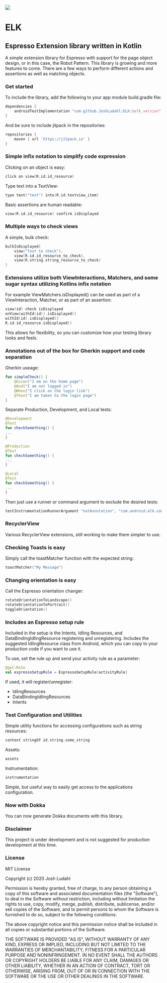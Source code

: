 [![](https://jitpack.io/v/JoshLudahl/ELK.svg)](https://jitpack.io/#JoshLudahl/ELK)
# ELK
## Espresso Extension library written in Kotlin
A simple extension library for Espresso with support for the page object design, or in this case, the Robot Pattern. This library is growing and more features to come.  There are a few ways to perform different actions and assertions as well as matching objects.

### Get started
To include the library, add the following to your app module build.gradle file:
```groovy
dependencies {
    androidTestImplementation "com.github.JoshLudahl:ELK:$elk_version"
}
```
And be sure to include jitpack in the repositories:
```groovy
repositories {
    maven { url 'https://jitpack.io' }
}
```

### Simple infix notation to simplify code expression
Clicking on an object is easy:
```kotlin
click on view(R.id.id_resource)
```

Type text into a TextView:
```kotlin
type text("text") into(R.id.textview_item)
```

Basic assertions are human readable:
```kotlin
view(R.id.id_resource) confirm isDisplayed
```

### Multiple ways to check views
A simple, bulk check:
```kotlin
bulkIsDisplayed(
    view("Text to check"),
    view(R.id.id_resource_to_check),
    view(R.string.string_resource_to_check)
)
```

### Extensions utilize both ViewInteractions, Matchers, and some sugar syntax utilizing Kotlins infix notation
For example ViewMatchers.isDisplayed() can be used as part of a ViewInteraction, Matcher, or as part of an assertion:
```kotlin
view(id) check isDisplayed
onView(withId(id)).isDisplayed()
withId(id).isDisplayed()
R.id.id_resource.isDisplayed()
```
This allows for flexibility, so you can customize how your testing library looks and feels. 

### Annotations out of the box for Gherkin support and code separation
Gherkin useage:
```kotlin
fun simpleCheck() {
    @Given("I am on the home page")
    @And("I am not logged in")
    @When("I click on the login link")
    @Then("I am taken to the login page")
}
```

Separate Production, Development, and Local tests:
```kotlin
@Development
@Test
fun checkSomething() {
...
}

@Production
@Test
fun checkSomething() {
...
}

@Local
@Test
fun checkSomething() {
...
}
```
Then just use a runner or command argument to exclude the desired tests:
```groovy
testInstrumentationRunnerArgument "notAnnotation", "com.android.elk.common.Production"
```

### RecyclerView
Various RecyclerView extensions, still working to make them simpler to use.

### Checking Toasts is easy
Simply call the toastMatcher function with the expected string:
```kotlin
toastMatcher("My Message")
```

### Changing orientation is easy
Call the Espresso orientation changer:
```kotlin
rotateOrientationToLandscape()
rotateOrientationToPortrait()
toggleOrientation()
``` 

### Includes an Espresso setup rule
Included in the setup is the Intents, Idling Resources, and DataBindingIdlingResource registering and unregistering.
Includes the suggested IdlingResource class from Android, which you can copy to your production code if you want to use it.

To use, set the rule up and send your activity rule as a parameter:
```kotlin
@get:Rule
val espressoSetupRule = EspressoSetupRule(activityRule)
```
If used, it will register/unregister:
* IdlingResources
* DataBindingIdlingResources
* Intents

### Test Configuration and Utilities
Simple utility functions for accessing configurations such as string resources:
```kotlin
context stringOf id.string.some_string
```

Assets:
```kotlin
assets
```

Instrumentation:
```kotlin
instrumentation
```
Simple, but useful way to easily get access to the applications configuration.

### Now with Dokka
You can now generate Dokka documents with this library.

### Disclaimer
This project is under development and is not suggested for production development at this time.

### License
MIT License

Copyright (c) 2020 Josh Ludahl

Permission is hereby granted, free of charge, to any person obtaining a copy of this software and associated documentation files (the "Software"), to deal in the Software without restriction, including without limitation the rights to use, copy, modify, merge, publish, distribute, sublicense, and/or sell copies of the Software, and to permit persons to whom the Software is furnished to do so, subject to the following conditions:

The above copyright notice and this permission notice shall be included in all copies or substantial portions of the Software.

THE SOFTWARE IS PROVIDED "AS IS", WITHOUT WARRANTY OF ANY KIND, EXPRESS OR IMPLIED, INCLUDING BUT NOT LIMITED TO THE WARRANTIES OF MERCHANTABILITY, FITNESS FOR A PARTICULAR PURPOSE AND NONINFRINGEMENT. IN NO EVENT SHALL THE AUTHORS OR COPYRIGHT HOLDERS BE LIABLE FOR ANY CLAIM, DAMAGES OR OTHER LIABILITY, WHETHER IN AN ACTION OF CONTRACT, TORT OR OTHERWISE, ARISING FROM, OUT OF OR IN CONNECTION WITH THE SOFTWARE OR THE USE OR OTHER DEALINGS IN THE SOFTWARE.